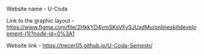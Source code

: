 Website name - U-Coda


Link to the graphic layout - https://www.figma.com/file/2HkkYD4vmSKsVFySJUxdMu/onlineskilldevelopment-(1)?node-id=0%3A1


Website link - https://trecer05.github.io/U-Coda-Semestr/
